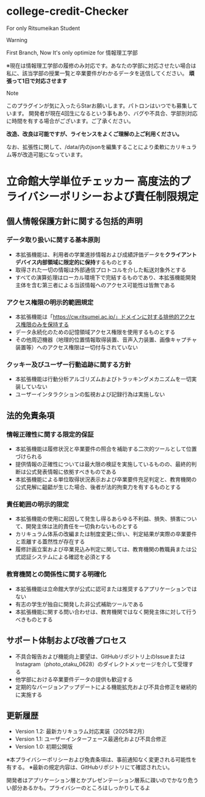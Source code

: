 # college-credit-Checker
For only Ritsumeikan Student

> [!WARNING]
> First Branch, Now It's only optimize for 情報理工学部
> 
> ※現在は情報理工学部の履修のみ対応です。あなたの学部に対応させたい場合は私に、該当学部の授業一覧と卒業要件がわかるデータを送信してください。
> **頑張って1日で対応させます**

> [!NOTE]
> このプラグインが気に入ったらStarお願いします。パトロンはいつでも募集しています。
> 開発者が現在4回生になるという事もあり、バグや不具合、学部別対応に時間を有する場合がございます。ご了承ください。


**改造、改良は可能ですが、ライセンスをよくご理解の上ご利用ください。**

なお、拡張性に関して、/data/内のjsonを編集することにより柔軟にカリキュラム等が改造可能になっています。



# 立命館大学単位チェッカー 高度法的プライバシーポリシーおよび責任制限規定

## 個人情報保護方針に関する包括的声明

### データ取り扱いに関する基本原則
* 本拡張機能は、利用者の学業進捗情報および成績評価データを**クライアントデバイス内部領域に限定的に保持**するものとする
* 取得された一切の情報は外部通信プロトコルを介した転送対象外とする
* すべての演算処理はローカル環境下で完結するものであり、本拡張機能開発主体を含む第三者による当該情報へのアクセス可能性は皆無である

### アクセス権限の明示的範囲規定
* 本拡張機能は「https://cw.ritsumei.ac.jp/」ドメインに対する排他的アクセス権限のみを保持する
* データ永続化のための記憶領域アクセス権限を使用するものとする
* その他周辺機器（地理的位置情報取得装置、音声入力装置、画像キャプチャ装置等）へのアクセス権限は一切付与されていない

### クッキー及びユーザー行動追跡に関する方針
* 本拡張機能は行動分析アルゴリズムおよびトラッキングメカニズムを一切実装していない
* ユーザーインタラクションの監視および記録行為は実施しない

## 法的免責条項

### 情報正確性に関する限定的保証
* 本拡張機能は履修状況と卒業要件の照合を補助する二次的ツールとして位置づけられる
* 提供情報の正確性については最大限の検証を実施しているものの、最終的判断は公式発表情報に依拠すべきものである
* 本拡張機能による単位取得状況表示および卒業要件充足判定と、教育機関の公式見解に齟齬が生じた場合、後者が法的拘束力を有するものとする

### 責任範囲の明示的限定
* 本拡張機能の使用に起因して発生し得るあらゆる不利益、損失、損害について、開発主体は法的責任を一切負わないものとする
* カリキュラム体系の改編または制度変更に伴い、判定結果が実際の卒業要件と乖離する蓋然性が存在する
* 履修計画立案および卒業見込み判定に関しては、教育機関の教職員または公式認証システムによる確認を必須とする

### 教育機関との関係性に関する明確化
* 本拡張機能は立命館大学が公式に認可または推奨するアプリケーションではない
* 有志の学生が独自に開発した非公式補助ツールである
* 本拡張機能に関する問い合わせは、教育機関ではなく開発主体に対して行うべきものとする

## サポート体制および改善プロセス
* 不具合報告および機能向上要望は、GitHubリポジトリ上のIssueまたはInstagram（photo_otaku_0628）のダイレクトメッセージを介して受理する
* 他学部における卒業要件データの提供も歓迎する
* 定期的なバージョンアップデートによる機能拡充および不具合修正を継続的に実施する

## 更新履歴
* Version 1.2: 最新カリキュラム対応実装（2025年2月）
* Version 1.1: ユーザーインターフェース最適化および不具合修正
* Version 1.0: 初期公開版

※本プライバシーポリシーおよび免責条項は、事前通知なく変更される可能性を有する。
※最新の規定内容は、GitHubリポジトリにて確認されたい。

開発者はアプリケーション層とかプレゼンテーション層系に疎いのでかなり危うい部分あるかも。プライバシーのところはしっかりしてるよ
